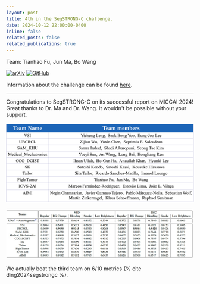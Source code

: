 ```yaml
---
layout: post
title: 4th in the SegSTRONG-C challenge.
date: 2024-10-12 22:00:00-0400
inline: false
related_posts: false
related_publications: true
---
```


Team: Tianhao Fu, Jun Ma, Bo Wang

[![arXiv](https://img.shields.io/badge/Preprint-b31b1b?style=for-the-badge&logo=arxiv)](https://arxiv.org/abs/2407.11906)
[![GitHub](https://img.shields.io/badge/Repo-060e1a?style=for-the-badge&logo=github)](https://github.com/ProjectNeura/SegSTRONGC)

Information about the challenge can be found [here](https://segstrongc.cs.jhu.edu).

---

Congratulations to SegSTRONG-C on its successful report on MICCAI 2024! Great thanks to Dr. Ma and Dr. Wang. It
wouldn't be possible without your support.

![teams](/assets/img/news/20241012_0.png)

![results](/assets/img/news/20241012_1.png)

We actually beat the third team on 6/10 metrics {% cite ding2024segstrongc %}.
